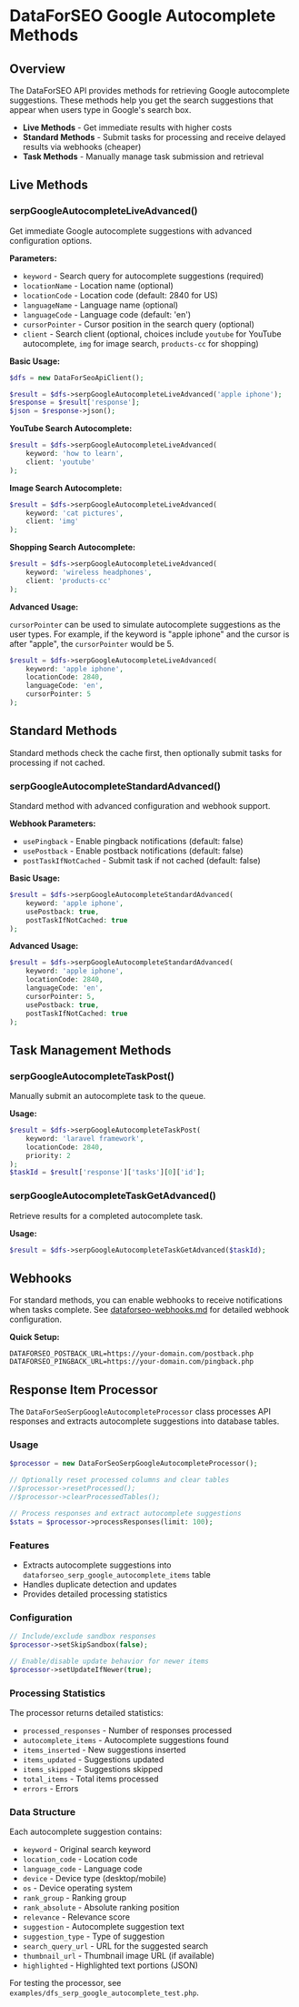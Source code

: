 # DataForSEO Google Autocomplete Methods

## Overview

The DataForSEO API provides methods for retrieving Google autocomplete suggestions. These methods help you get the search suggestions that appear when users type in Google's search box.

- **Live Methods** - Get immediate results with higher costs
- **Standard Methods** - Submit tasks for processing and receive delayed results via webhooks (cheaper)
- **Task Methods** - Manually manage task submission and retrieval

## Live Methods

### serpGoogleAutocompleteLiveAdvanced()

Get immediate Google autocomplete suggestions with advanced configuration options.

**Parameters:**
- `keyword` - Search query for autocomplete suggestions (required)
- `locationName` - Location name (optional)
- `locationCode` - Location code (default: 2840 for US)
- `languageName` - Language name (optional)
- `languageCode` - Language code (default: 'en')
- `cursorPointer` - Cursor position in the search query (optional)
- `client` - Search client (optional, choices include `youtube` for YouTube autocomplete, `img` for image search, `products-cc` for shopping)

**Basic Usage:**
```php
$dfs = new DataForSeoApiClient();

$result = $dfs->serpGoogleAutocompleteLiveAdvanced('apple iphone');
$response = $result['response'];
$json = $response->json();
```

**YouTube Search Autocomplete:**
```php
$result = $dfs->serpGoogleAutocompleteLiveAdvanced(
    keyword: 'how to learn',
    client: 'youtube'
);
```

**Image Search Autocomplete:**
```php
$result = $dfs->serpGoogleAutocompleteLiveAdvanced(
    keyword: 'cat pictures',
    client: 'img'
);
```

**Shopping Search Autocomplete:**
```php
$result = $dfs->serpGoogleAutocompleteLiveAdvanced(
    keyword: 'wireless headphones',
    client: 'products-cc'
);
```

**Advanced Usage:**

`cursorPointer` can be used to simulate autocomplete suggestions as the user types. For example, if the keyword is "apple iphone" and the cursor is after "apple", the `cursorPointer` would be 5.

```php
$result = $dfs->serpGoogleAutocompleteLiveAdvanced(
    keyword: 'apple iphone',
    locationCode: 2840,
    languageCode: 'en',
    cursorPointer: 5
);
```

## Standard Methods

Standard methods check the cache first, then optionally submit tasks for processing if not cached.

### serpGoogleAutocompleteStandardAdvanced()

Standard method with advanced configuration and webhook support.

**Webhook Parameters:**
- `usePingback` - Enable pingback notifications (default: false)
- `usePostback` - Enable postback notifications (default: false)
- `postTaskIfNotCached` - Submit task if not cached (default: false)

**Basic Usage:**
```php
$result = $dfs->serpGoogleAutocompleteStandardAdvanced(
    keyword: 'apple iphone',
    usePostback: true,
    postTaskIfNotCached: true
);
```

**Advanced Usage:**
```php
$result = $dfs->serpGoogleAutocompleteStandardAdvanced(
    keyword: 'apple iphone',
    locationCode: 2840,
    languageCode: 'en',
    cursorPointer: 5,
    usePostback: true,
    postTaskIfNotCached: true
);
```

## Task Management Methods

### serpGoogleAutocompleteTaskPost()

Manually submit an autocomplete task to the queue.

**Usage:**
```php
$result = $dfs->serpGoogleAutocompleteTaskPost(
    keyword: 'laravel framework',
    locationCode: 2840,
    priority: 2
);
$taskId = $result['response']['tasks'][0]['id'];
```

### serpGoogleAutocompleteTaskGetAdvanced()

Retrieve results for a completed autocomplete task.

**Usage:**
```php
$result = $dfs->serpGoogleAutocompleteTaskGetAdvanced($taskId);
```

## Webhooks

For standard methods, you can enable webhooks to receive notifications when tasks complete. See [dataforseo-webhooks.md](dataforseo-webhooks.md) for detailed webhook configuration.

**Quick Setup:**
```env
DATAFORSEO_POSTBACK_URL=https://your-domain.com/postback.php
DATAFORSEO_PINGBACK_URL=https://your-domain.com/pingback.php
```

## Response Item Processor

The `DataForSeoSerpGoogleAutocompleteProcessor` class processes API responses and extracts autocomplete suggestions into database tables.

### Usage

```php
$processor = new DataForSeoSerpGoogleAutocompleteProcessor();

// Optionally reset processed columns and clear tables
//$processor->resetProcessed();
//$processor->clearProcessedTables();

// Process responses and extract autocomplete suggestions
$stats = $processor->processResponses(limit: 100);
```

### Features

- Extracts autocomplete suggestions into `dataforseo_serp_google_autocomplete_items` table
- Handles duplicate detection and updates
- Provides detailed processing statistics

### Configuration

```php
// Include/exclude sandbox responses
$processor->setSkipSandbox(false);

// Enable/disable update behavior for newer items
$processor->setUpdateIfNewer(true);
```

### Processing Statistics

The processor returns detailed statistics:
- `processed_responses` - Number of responses processed
- `autocomplete_items` - Autocomplete suggestions found
- `items_inserted` - New suggestions inserted
- `items_updated` - Suggestions updated
- `items_skipped` - Suggestions skipped
- `total_items` - Total items processed
- `errors` - Errors

### Data Structure

Each autocomplete suggestion contains:
- `keyword` - Original search keyword
- `location_code` - Location code
- `language_code` - Language code
- `device` - Device type (desktop/mobile)
- `os` - Device operating system
- `rank_group` - Ranking group
- `rank_absolute` - Absolute ranking position
- `relevance` - Relevance score
- `suggestion` - Autocomplete suggestion text
- `suggestion_type` - Type of suggestion
- `search_query_url` - URL for the suggested search
- `thumbnail_url` - Thumbnail image URL (if available)
- `highlighted` - Highlighted text portions (JSON)

For testing the processor, see `examples/dfs_serp_google_autocomplete_test.php`.